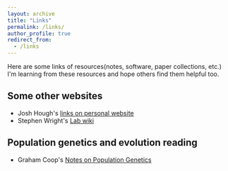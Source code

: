 ```yaml
---
layout: archive
title: "Links"
permalink: /links/
author_profile: true
redirect_from:
  - /links
---
```


Here are some links of resources(notes, software, paper collections, etc.) I'm learning from these resources and hope others find them helpful too.

## Some other websites

* Josh Hough's [links on personal website](https://houghjosh.github.io/links.html)
* Stephen Wright's [Lab wiki](https://github.com/SIWLab/Lab_Info/wiki)


## Population genetics and evolution reading

* Graham Coop's [Notes on Population Genetics](http://cooplab.github.io/popgen-notes/)